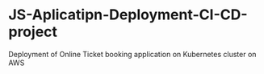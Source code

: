 # JS-Aplicatipn-Deployment-CI-CD-project
Deployment of Online Ticket booking application on Kubernetes cluster on AWS
